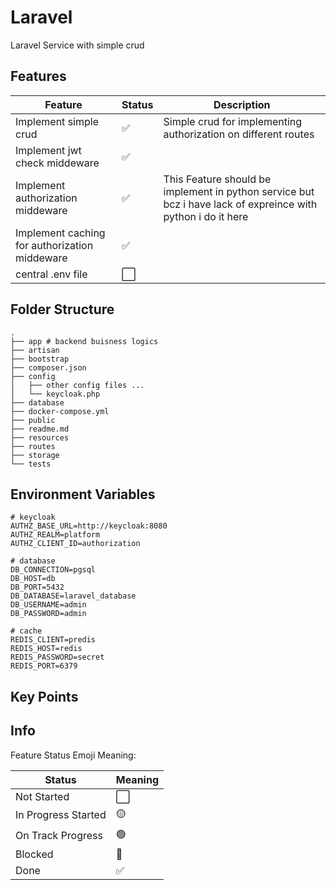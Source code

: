 # Laravel

Laravel Service with simple crud

## Features

| Feature                                       | Status | Description                                                                                                  |
| --------------------------------------------- | ------ | ------------------------------------------------------------------------------------------------------------ |
| Implement simple crud                         | ✅      | Simple crud for implementing authorization on different routes                                               |
| Implement jwt check middeware                 | ✅      |                                                                                                              |
| Implement authorization middeware             | ✅      | This Feature should be implement in python service but bcz i have lack of expreince with python i do it here |
| Implement caching for authorization middeware | ✅      |                                                                                                              |
| central .env file                             | ⬜      |                                                                                                              |

## Folder Structure

```tree
.
├── app # backend buisness logics
├── artisan
├── bootstrap
├── composer.json
├── config
│   ├── other config files ...
│   └── keycloak.php
├── database
├── docker-compose.yml
├── public
├── readme.md
├── resources
├── routes
├── storage
└── tests
```

## Environment Variables

```env
# keycloak 
AUTHZ_BASE_URL=http://keycloak:8080
AUTHZ_REALM=platform
AUTHZ_CLIENT_ID=authorization

# database
DB_CONNECTION=pgsql
DB_HOST=db
DB_PORT=5432
DB_DATABASE=laravel_database
DB_USERNAME=admin
DB_PASSWORD=admin

# cache
REDIS_CLIENT=predis
REDIS_HOST=redis
REDIS_PASSWORD=secret
REDIS_PORT=6379

```

## Key Points

## Info

Feature Status Emoji Meaning:

| Status              | Meaning |
| ------------------- | ------- |
| Not Started         | ⬜       |
| In Progress Started | 🟡       |
| On Track Progress   | 🟢       |
| Blocked             | 🔴       |
| Done                | ✅       |
